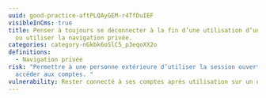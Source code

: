```yaml
---
uuid: good-practice-aftPLQAyGEM-r4TfDuIEF
visibleInCms: true
title: Penser à toujours se déconnecter à la fin d’une utilisation d’un service
  ou utiliser la navigation privée.
categories: category-nGkbk6oSlC5_p3eqoXX2o
definitions:
  - Navigation privée
risk: "Permettre à une personne extérieure d’utiliser la session ouverte pour
  accéder aux comptes. "
vulnerability: Rester connecté à ses comptes après utilisation sur un ordinateur partagé.
---
```

